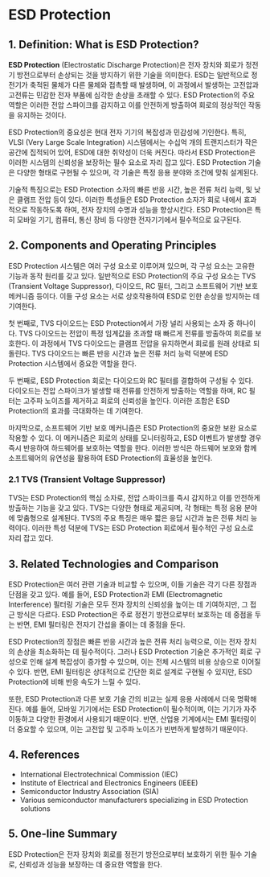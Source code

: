 # ESD Protection

## 1. Definition: What is **ESD Protection**?
**ESD Protection** (Electrostatic Discharge Protection)은 전자 장치와 회로가 정전기 방전으로부터 손상되는 것을 방지하기 위한 기술을 의미한다. ESD는 일반적으로 정전기가 축적된 물체가 다른 물체와 접촉할 때 발생하며, 이 과정에서 발생하는 고전압과 고전류는 민감한 전자 부품에 심각한 손상을 초래할 수 있다. ESD Protection의 주요 역할은 이러한 전압 스파이크를 감지하고 이를 안전하게 방출하여 회로의 정상적인 작동을 유지하는 것이다.

ESD Protection의 중요성은 현대 전자 기기의 복잡성과 민감성에 기인한다. 특히, VLSI (Very Large Scale Integration) 시스템에서는 수십억 개의 트랜지스터가 작은 공간에 집적되어 있어, ESD에 대한 취약성이 더욱 커진다. 따라서 ESD Protection은 이러한 시스템의 신뢰성을 보장하는 필수 요소로 자리 잡고 있다. ESD Protection 기술은 다양한 형태로 구현될 수 있으며, 각 기술은 특정 응용 분야와 조건에 맞춰 설계된다.

기술적 특징으로는 ESD Protection 소자의 빠른 반응 시간, 높은 전류 처리 능력, 및 낮은 클램프 전압 등이 있다. 이러한 특성들은 ESD Protection 소자가 회로 내에서 효과적으로 작동하도록 하여, 전자 장치의 수명과 성능을 향상시킨다. ESD Protection은 특히 모바일 기기, 컴퓨터, 통신 장비 등 다양한 전자기기에서 필수적으로 요구된다.

## 2. Components and Operating Principles
ESD Protection 시스템은 여러 구성 요소로 이루어져 있으며, 각 구성 요소는 고유한 기능과 동작 원리를 갖고 있다. 일반적으로 ESD Protection의 주요 구성 요소는 TVS (Transient Voltage Suppressor), 다이오드, RC 필터, 그리고 소프트웨어 기반 보호 메커니즘 등이다. 이들 구성 요소는 서로 상호작용하여 ESD로 인한 손상을 방지하는 데 기여한다.

첫 번째로, TVS 다이오드는 ESD Protection에서 가장 널리 사용되는 소자 중 하나이다. TVS 다이오드는 전압이 특정 임계값을 초과할 때 빠르게 전류를 방출하여 회로를 보호한다. 이 과정에서 TVS 다이오드는 클램프 전압을 유지하면서 회로를 원래 상태로 되돌린다. TVS 다이오드는 빠른 반응 시간과 높은 전류 처리 능력 덕분에 ESD Protection 시스템에서 중요한 역할을 한다.

두 번째로, ESD Protection 회로는 다이오드와 RC 필터를 결합하여 구성될 수 있다. 다이오드는 전압 스파이크가 발생할 때 전류를 안전하게 방출하는 역할을 하며, RC 필터는 고주파 노이즈를 제거하고 회로의 신뢰성을 높인다. 이러한 조합은 ESD Protection의 효과를 극대화하는 데 기여한다.

마지막으로, 소프트웨어 기반 보호 메커니즘은 ESD Protection의 중요한 보완 요소로 작용할 수 있다. 이 메커니즘은 회로의 상태를 모니터링하고, ESD 이벤트가 발생할 경우 즉시 반응하여 하드웨어를 보호하는 역할을 한다. 이러한 방식은 하드웨어 보호와 함께 소프트웨어의 유연성을 활용하여 ESD Protection의 효율성을 높인다.

### 2.1 TVS (Transient Voltage Suppressor)
TVS는 ESD Protection의 핵심 소자로, 전압 스파이크를 즉시 감지하고 이를 안전하게 방출하는 기능을 갖고 있다. TVS는 다양한 형태로 제공되며, 각 형태는 특정 응용 분야에 맞춤형으로 설계된다. TVS의 주요 특징은 매우 짧은 응답 시간과 높은 전류 처리 능력이다. 이러한 특성 덕분에 TVS는 ESD Protection 회로에서 필수적인 구성 요소로 자리 잡고 있다.

## 3. Related Technologies and Comparison
ESD Protection은 여러 관련 기술과 비교할 수 있으며, 이들 기술은 각기 다른 장점과 단점을 갖고 있다. 예를 들어, ESD Protection과 EMI (Electromagnetic Interference) 필터링 기술은 모두 전자 장치의 신뢰성을 높이는 데 기여하지만, 그 접근 방식은 다르다. ESD Protection은 주로 정전기 방전으로부터 보호하는 데 중점을 두는 반면, EMI 필터링은 전자기 간섭을 줄이는 데 중점을 둔다.

ESD Protection의 장점은 빠른 반응 시간과 높은 전류 처리 능력으로, 이는 전자 장치의 손상을 최소화하는 데 필수적이다. 그러나 ESD Protection 기술은 추가적인 회로 구성으로 인해 설계 복잡성이 증가할 수 있으며, 이는 전체 시스템의 비용 상승으로 이어질 수 있다. 반면, EMI 필터링은 상대적으로 간단한 회로 설계로 구현될 수 있지만, ESD Protection에 비해 반응 속도가 느릴 수 있다.

또한, ESD Protection과 다른 보호 기술 간의 비교는 실제 응용 사례에서 더욱 명확해진다. 예를 들어, 모바일 기기에서는 ESD Protection이 필수적이며, 이는 기기가 자주 이동하고 다양한 환경에서 사용되기 때문이다. 반면, 산업용 기계에서는 EMI 필터링이 더 중요할 수 있으며, 이는 고전압 및 고주파 노이즈가 빈번하게 발생하기 때문이다.

## 4. References
- International Electrotechnical Commission (IEC)
- Institute of Electrical and Electronics Engineers (IEEE)
- Semiconductor Industry Association (SIA)
- Various semiconductor manufacturers specializing in ESD Protection solutions

## 5. One-line Summary
ESD Protection은 전자 장치와 회로를 정전기 방전으로부터 보호하기 위한 필수 기술로, 신뢰성과 성능을 보장하는 데 중요한 역할을 한다.